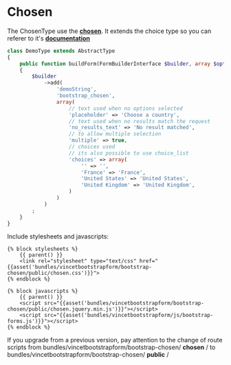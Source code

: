 Chosen
======

The ChosenType use the [**chosen**][1]. It extends the choice type so you can referer to it's [**documentation**][2]

```php
class DemoType extends AbstractType
{
    public function buildForm(FormBuilderInterface $builder, array $options)
    {
        $builder
            ->add(
                'demoString',
                'bootstrap_chosen',
                array(
                    // text used when no options selected
                    'placeholder' => 'Choose a country',
                    // text used when no results match the request
                    'no_results_text' => 'No result matched',
                    // to allow multiple selection
                    'multiple' => true,
                    // choices used
                    // its also possible to use choice_list
                    'choices' => array(
                        '' => '',
                        'France' => 'France',
                        'United States' => 'United States', 
                        'United Kingdom' => 'United Kingdom', 
                    )
                )
            )
        ;
    }
}
```

Include stylesheets and javascripts:
```twig
{% block stylesheets %}
    {{ parent() }}
    <link rel="stylesheet" type="text/css" href="{{asset('bundles/vincetbootstrapform/bootstrap-chosen/public/chosen.css')}}">
{% endblock %}

{% block javascripts %}
    {{ parent() }}
    <script src="{{asset('bundles/vincetbootstrapform/bootstrap-chosen/public/chosen.jquery.min.js')}}"></script>
    <script src="{{asset('bundles/vincetbootstrapform/js/bootstrap-forms.js')}}"></script>
{% endblock %}
```

If you upgrade from a previous version, pay attention to the change of route scripts from
bundles/vincetbootstrapform/bootstrap-chosen/ **chosen** / to bundles/vincetbootstrapform/bootstrap-chosen/ **public** /

[1]: http://harvesthq.github.io/chosen/
[2]: http://symfony.com/doc/current/reference/forms/types/choice.html
